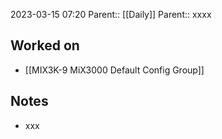 2023-03-15 07:20
Parent:: [[Daily]] 
Parent:: xxxx





## Worked on

- [[MIX3K-9 MiX3000 Default Config Group]]

## Notes

- xxx





